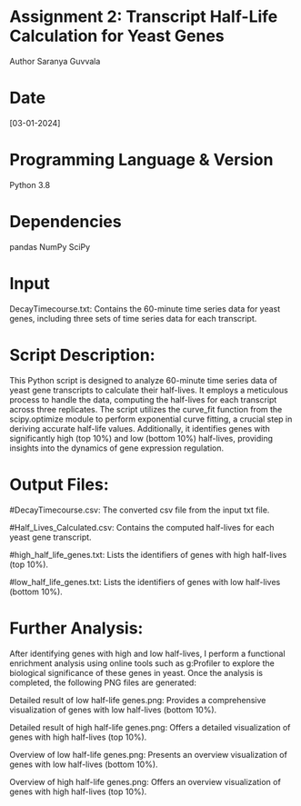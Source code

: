 # Assignment 2: Transcript Half-Life Calculation for Yeast Genes

Author
Saranya Guvvala

# Date
[03-01-2024]

# Programming Language & Version
Python 3.8

# Dependencies
pandas
NumPy
SciPy

# Input
DecayTimecourse.txt: Contains the 60-minute time series data for yeast genes, including three sets of time series data for each transcript.

# Script Description:
This Python script is designed to analyze 60-minute time series data of yeast gene transcripts to calculate their half-lives. It employs a meticulous process to handle the data, computing the half-lives for each transcript across three replicates. The script utilizes the curve_fit function from the scipy.optimize module to perform exponential curve fitting, a crucial step in deriving accurate half-life values. Additionally, it identifies genes with significantly high (top 10%) and low (bottom 10%) half-lives, providing insights into the dynamics of gene expression regulation.

# Output Files:
#DecayTimecourse.csv: The converted csv file from the input txt file.

#Half_Lives_Calculated.csv: Contains the computed half-lives for each yeast gene transcript.

#high_half_life_genes.txt: Lists the identifiers of genes with high half-lives (top 10%).

#low_half_life_genes.txt: Lists the identifiers of genes with low half-lives (bottom 10%).

# Further Analysis:
After identifying genes with high and low half-lives, I perform a functional enrichment analysis using online tools such as g:Profiler to explore the biological significance of these genes in yeast. Once the analysis is completed, the following PNG files are generated:

Detailed result of low half-life genes.png: Provides a comprehensive visualization of genes with low half-lives (bottom 10%).

Detailed result of high half-life genes.png: Offers a detailed visualization of genes with high half-lives (top 10%).

Overview of low half-life genes.png: Presents an overview visualization of genes with low half-lives (bottom 10%).

Overview of high half-life genes.png: Offers an overview visualization of genes with high half-lives (top 10%).
